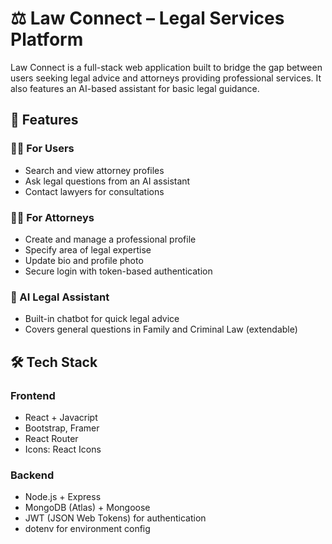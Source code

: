 # ⚖️ Law Connect – Legal Services Platform

Law Connect is a full-stack web application built to bridge the gap between users seeking legal advice and attorneys providing professional services. It also features an AI-based assistant for basic legal guidance.

## 🚀 Features

### 🧑‍💼 For Users
- Search and view attorney profiles
- Ask legal questions from an AI assistant
- Contact lawyers for consultations

### 🧑‍⚖️ For Attorneys
- Create and manage a professional profile
- Specify area of legal expertise
- Update bio and profile photo
- Secure login with token-based authentication

### 🤖 AI Legal Assistant
- Built-in chatbot for quick legal advice
- Covers general questions in Family and Criminal Law (extendable)


## 🛠️ Tech Stack

### Frontend
- React + Javacript
- Bootstrap, Framer
- React Router
- Icons: React Icons

### Backend
- Node.js + Express
- MongoDB (Atlas) + Mongoose 
- JWT (JSON Web Tokens) for authentication
- dotenv for environment config





